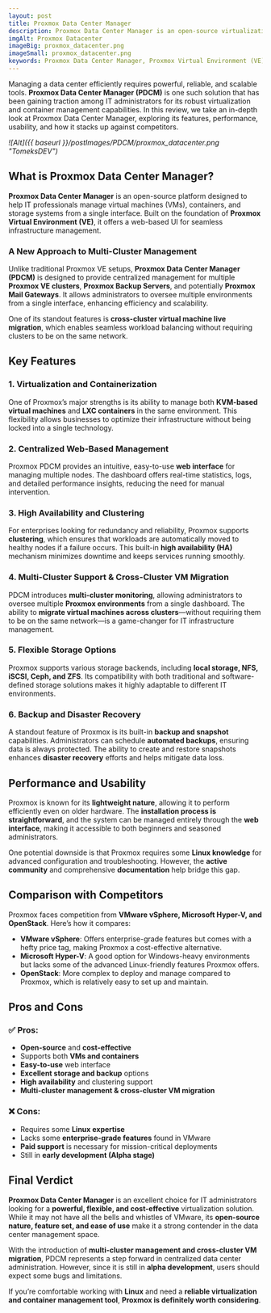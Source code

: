 ```yaml
---
layout: post
title: Proxmox Data Center Manager
description: Proxmox Data Center Manager is an open-source virtualization platform
imgAlt: Proxmox Datacenter
imageBig: proxmox_datacenter.png
imageSmall: proxmox_datacenter.png
keywords: Proxmox Data Center Manager, Proxmox Virtual Environment (VE), Virtualization and container management, KVM virtual machines, LXC containers, Open-source virtualization, Data center management, High availability (HA) clustering, Backup and disaster recovery, Storage options (NFS, iSCSI, Ceph, ZFS), VMware alternative, Hyper-V vs Proxmox, Linux-based virtualization, Web-based management interface
---
```

Managing a data center efficiently requires powerful, reliable, and scalable tools. **Proxmox Data Center Manager (PDCM)** is one such solution that has been gaining traction among IT administrators for its robust virtualization and container management capabilities. In this review, we take an in-depth look at Proxmox Data Center Manager, exploring its features, performance, usability, and how it stacks up against competitors.

*![Alt]({{ baseurl }}/postImages/PDCM/proxmox_datacenter.png "TomeksDEV")*

## What is Proxmox Data Center Manager?
**Proxmox Data Center Manager** is an open-source platform designed to help IT professionals manage virtual machines (VMs), containers, and storage systems from a single interface. Built on the foundation of **Proxmox Virtual Environment (VE)**, it offers a web-based UI for seamless infrastructure management.

### A New Approach to Multi-Cluster Management
Unlike traditional Proxmox VE setups, **Proxmox Data Center Manager (PDCM)** is designed to provide centralized management for multiple **Proxmox VE clusters**, **Proxmox Backup Servers**, and potentially **Proxmox Mail Gateways**. It allows administrators to oversee multiple environments from a single interface, enhancing efficiency and scalability.

One of its standout features is **cross-cluster virtual machine live migration**, which enables seamless workload balancing without requiring clusters to be on the same network.

## Key Features
### 1. Virtualization and Containerization
One of Proxmox’s major strengths is its ability to manage both **KVM-based virtual machines** and **LXC containers** in the same environment. This flexibility allows businesses to optimize their infrastructure without being locked into a single technology.

### 2. Centralized Web-Based Management
Proxmox PDCM provides an intuitive, easy-to-use **web interface** for managing multiple nodes. The dashboard offers real-time statistics, logs, and detailed performance insights, reducing the need for manual intervention.

### 3. High Availability and Clustering
For enterprises looking for redundancy and reliability, Proxmox supports **clustering**, which ensures that workloads are automatically moved to healthy nodes if a failure occurs. This built-in **high availability (HA)** mechanism minimizes downtime and keeps services running smoothly.

### 4. Multi-Cluster Support & Cross-Cluster VM Migration
PDCM introduces **multi-cluster monitoring**, allowing administrators to oversee multiple **Proxmox environments** from a single dashboard. The ability to **migrate virtual machines across clusters**—without requiring them to be on the same network—is a game-changer for IT infrastructure management.

### 5. Flexible Storage Options
Proxmox supports various storage backends, including **local storage, NFS, iSCSI, Ceph, and ZFS**. Its compatibility with both traditional and software-defined storage solutions makes it highly adaptable to different IT environments.

### 6. Backup and Disaster Recovery
A standout feature of Proxmox is its built-in **backup and snapshot** capabilities. Administrators can schedule **automated backups**, ensuring data is always protected. The ability to create and restore snapshots enhances **disaster recovery** efforts and helps mitigate data loss.

## Performance and Usability
Proxmox is known for its **lightweight nature**, allowing it to perform efficiently even on older hardware. The **installation process is straightforward**, and the system can be managed entirely through the **web interface**, making it accessible to both beginners and seasoned administrators.

One potential downside is that Proxmox requires some **Linux knowledge** for advanced configuration and troubleshooting. However, the **active community** and comprehensive **documentation** help bridge this gap.

## Comparison with Competitors
Proxmox faces competition from **VMware vSphere, Microsoft Hyper-V, and OpenStack**. Here’s how it compares:

- **VMware vSphere**: Offers enterprise-grade features but comes with a hefty price tag, making Proxmox a cost-effective alternative.
- **Microsoft Hyper-V**: A good option for Windows-heavy environments but lacks some of the advanced Linux-friendly features Proxmox offers.
- **OpenStack**: More complex to deploy and manage compared to Proxmox, which is relatively easy to set up and maintain.

## Pros and Cons
### ✅ Pros:
- **Open-source** and **cost-effective**
- Supports both **VMs and containers**
- **Easy-to-use** web interface
- **Excellent storage and backup** options
- **High availability** and clustering support
- **Multi-cluster management & cross-cluster VM migration**

### ❌ Cons:
- Requires some **Linux expertise**
- Lacks some **enterprise-grade features** found in VMware
- **Paid support** is necessary for mission-critical deployments
- Still in **early development (Alpha stage)**

## Final Verdict
**Proxmox Data Center Manager** is an excellent choice for IT administrators looking for a **powerful, flexible, and cost-effective** virtualization solution. While it may not have all the bells and whistles of VMware, its **open-source nature, feature set, and ease of use** make it a strong contender in the data center management space.

With the introduction of **multi-cluster management and cross-cluster VM migration**, PDCM represents a step forward in centralized data center administration. However, since it is still in **alpha development**, users should expect some bugs and limitations.

If you’re comfortable working with **Linux** and need a **reliable virtualization and container management tool**, **Proxmox is definitely worth considering**.
